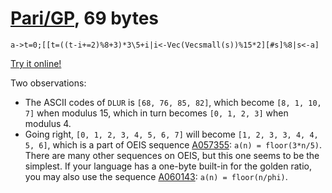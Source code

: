 # [Pari/GP], 69 bytes

    a->t=0;[[t=((t-i+=2)%8+3)*3\5+i|i<-Vec(Vecsmall(s))%15*2][#s]%8|s<-a]

[Try it online!][TIO-kwd4ji74]

Two observations:

-  The ASCII codes of `DLUR` is `[68, 76, 85, 82]`, which become `[8, 1, 10, 7]` when modulus 15, which in turn becomes `[0, 1, 2, 3]` when modulus 4.
-  Going right, `[0, 1, 2, 3, 4, 5, 6, 7]` will become `[1, 2, 3, 3, 4, 4, 5, 6]`, which is a part of OEIS sequence [A057355]: `a(n) = floor(3*n/5)`. There are many other sequences on OEIS, but this one seems to be the simplest. If your language has a one-byte built-in for the golden ratio, you may also use the sequence [A060143]: `a(n) = floor(n/phi)`.

[Pari/GP]: http://pari.math.u-bordeaux.fr/
[TIO-kwd4ji74]: https://tio.run/##JYpPC8IgGMa/ihgD321CbQSD5k7v0ZNgF/Mg0UJYIdNLsO9urh544Pf8CW71/BnyTER2fErieDEmCcYS943ooBqaHur@dm785kd@fdxZcXy5ZWERoDqd686aQ7TVsMWRO5tdCMuHOcInElb/TgXpHiiZmQNoiTFUS0lbQpVCxB2kVvhrdBFSW05lVGqvUEqt/ygRldKaWgv5Cw "Pari/GP – Try It Online"
[A057355]: https://oeis.org/A057355
[A060143]: https://oeis.org/A060143